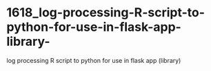 # 1618_log-processing-R-script-to-python-for-use-in-flask-app-library-
log processing R script to python for use in flask app (library)
